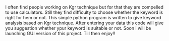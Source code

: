 I often find people working on Kgr technique but for that they are compelled to use calculators. 
Still they find difficulty to choose whether the keyword is right for hem or not.
This simple python program is written to give keyword analysis based on Kgr technique.
After entering your data this code will give you suggestion whether ypur keyword is suitable or not.
Soon i will be launching GUI version of this project.
Till then enjoy!!
